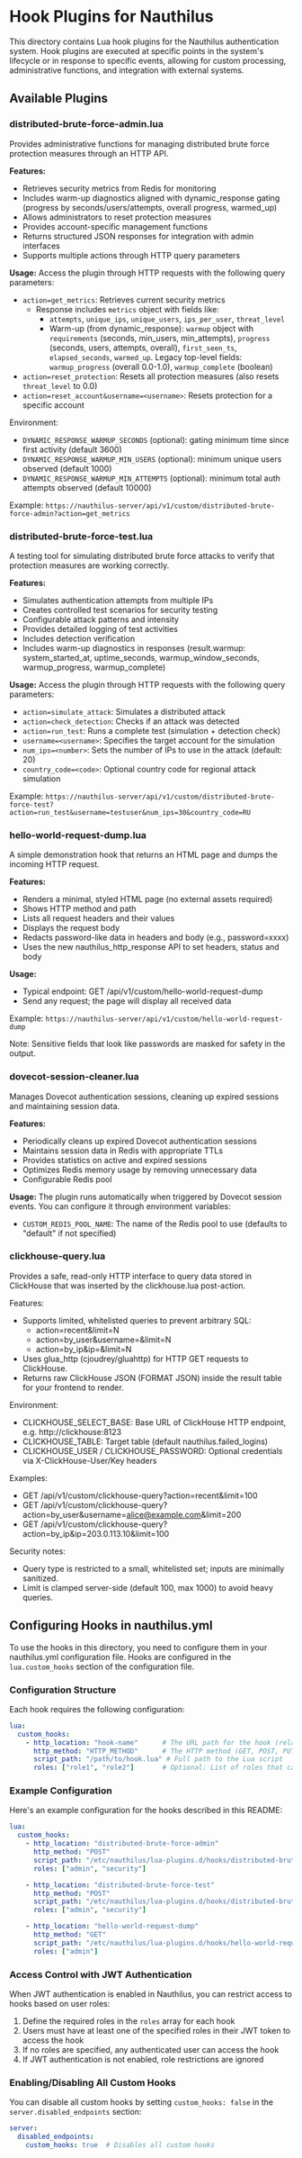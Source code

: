 # Hook Plugins for Nauthilus

This directory contains Lua hook plugins for the Nauthilus authentication system. Hook plugins are executed at specific points in the system's lifecycle or in response to specific events, allowing for custom processing, administrative functions, and integration with external systems.

## Available Plugins

### distributed-brute-force-admin.lua
Provides administrative functions for managing distributed brute force protection measures through an HTTP API.

**Features:**
- Retrieves security metrics from Redis for monitoring
- Includes warm-up diagnostics aligned with dynamic_response gating (progress by seconds/users/attempts, overall progress, warmed_up)
- Allows administrators to reset protection measures
- Provides account-specific management functions
- Returns structured JSON responses for integration with admin interfaces
- Supports multiple actions through HTTP query parameters

**Usage:**
Access the plugin through HTTP requests with the following query parameters:
- `action=get_metrics`: Retrieves current security metrics
  - Response includes `metrics` object with fields like:
    - `attempts`, `unique_ips`, `unique_users`, `ips_per_user`, `threat_level`
    - Warm-up (from dynamic_response): `warmup` object with `requirements` (seconds, min_users, min_attempts), `progress` (seconds, users, attempts, overall), `first_seen_ts`, `elapsed_seconds`, `warmed_up`. Legacy top-level fields: `warmup_progress` (overall 0.0-1.0), `warmup_complete` (boolean)
- `action=reset_protection`: Resets all protection measures (also resets `threat_level` to 0.0)
- `action=reset_account&username=<username>`: Resets protection for a specific account

Environment:
- `DYNAMIC_RESPONSE_WARMUP_SECONDS` (optional): gating minimum time since first activity (default 3600)
- `DYNAMIC_RESPONSE_WARMUP_MIN_USERS` (optional): minimum unique users observed (default 1000)
- `DYNAMIC_RESPONSE_WARMUP_MIN_ATTEMPTS` (optional): minimum total auth attempts observed (default 10000)

Example: `https://nauthilus-server/api/v1/custom/distributed-brute-force-admin?action=get_metrics`

### distributed-brute-force-test.lua
A testing tool for simulating distributed brute force attacks to verify that protection measures are working correctly.

**Features:**
- Simulates authentication attempts from multiple IPs
- Creates controlled test scenarios for security testing
- Configurable attack patterns and intensity
- Provides detailed logging of test activities
- Includes detection verification
- Includes warm-up diagnostics in responses (result.warmup: system_started_at, uptime_seconds, warmup_window_seconds, warmup_progress, warmup_complete)

**Usage:**
Access the plugin through HTTP requests with the following query parameters:
- `action=simulate_attack`: Simulates a distributed attack
- `action=check_detection`: Checks if an attack was detected
- `action=run_test`: Runs a complete test (simulation + detection check)
- `username=<username>`: Specifies the target account for the simulation
- `num_ips=<number>`: Sets the number of IPs to use in the attack (default: 20)
- `country_code=<code>`: Optional country code for regional attack simulation

Example: `https://nauthilus-server/api/v1/custom/distributed-brute-force-test?action=run_test&username=testuser&num_ips=30&country_code=RU`

### hello-world-request-dump.lua
A simple demonstration hook that returns an HTML page and dumps the incoming HTTP request.

**Features:**
- Renders a minimal, styled HTML page (no external assets required)
- Shows HTTP method and path
- Lists all request headers and their values
- Displays the request body
- Redacts password-like data in headers and body (e.g., password=xxxx)
- Uses the new nauthilus_http_response API to set headers, status and body

**Usage:**
- Typical endpoint: GET /api/v1/custom/hello-world-request-dump
- Send any request; the page will display all received data

Example: `https://nauthilus-server/api/v1/custom/hello-world-request-dump`

Note: Sensitive fields that look like passwords are masked for safety in the output.

### dovecot-session-cleaner.lua
Manages Dovecot authentication sessions, cleaning up expired sessions and maintaining session data.

**Features:**
- Periodically cleans up expired Dovecot authentication sessions
- Maintains session data in Redis with appropriate TTLs
- Provides statistics on active and expired sessions
- Optimizes Redis memory usage by removing unnecessary data
- Configurable Redis pool

**Usage:**
The plugin runs automatically when triggered by Dovecot session events. You can configure it through environment variables:
- `CUSTOM_REDIS_POOL_NAME`: The name of the Redis pool to use (defaults to "default" if not specified)

### clickhouse-query.lua
Provides a safe, read-only HTTP interface to query data stored in ClickHouse that was inserted by the clickhouse.lua post-action.

Features:
- Supports limited, whitelisted queries to prevent arbitrary SQL:
  - action=recent&limit=N
  - action=by_user&username=<user>&limit=N
  - action=by_ip&ip=<ip>&limit=N
- Uses glua_http (cjoudrey/gluahttp) for HTTP GET requests to ClickHouse.
- Returns raw ClickHouse JSON (FORMAT JSON) inside the result table for your frontend to render.

Environment:
- CLICKHOUSE_SELECT_BASE: Base URL of ClickHouse HTTP endpoint, e.g. http://clickhouse:8123
- CLICKHOUSE_TABLE: Target table (default nauthilus.failed_logins)
- CLICKHOUSE_USER / CLICKHOUSE_PASSWORD: Optional credentials via X-ClickHouse-User/Key headers

Examples:
- GET /api/v1/custom/clickhouse-query?action=recent&limit=100
- GET /api/v1/custom/clickhouse-query?action=by_user&username=alice@example.com&limit=200
- GET /api/v1/custom/clickhouse-query?action=by_ip&ip=203.0.113.10&limit=100

Security notes:
- Query type is restricted to a small, whitelisted set; inputs are minimally sanitized.
- Limit is clamped server-side (default 100, max 1000) to avoid heavy queries.

## Configuring Hooks in nauthilus.yml

To use the hooks in this directory, you need to configure them in your nauthilus.yml configuration file. Hooks are configured in the `lua.custom_hooks` section of the configuration file.

### Configuration Structure

Each hook requires the following configuration:

```yaml
lua:
  custom_hooks:
    - http_location: "hook-name"      # The URL path for the hook (relative to /api/v1/custom/)
      http_method: "HTTP_METHOD"      # The HTTP method (GET, POST, PUT, DELETE, PATCH)
      script_path: "/path/to/hook.lua" # Full path to the Lua script
      roles: ["role1", "role2"]       # Optional: List of roles that can access this hook when JWT auth is enabled
```

### Example Configuration

Here's an example configuration for the hooks described in this README:

```yaml
lua:
  custom_hooks:
    - http_location: "distributed-brute-force-admin"
      http_method: "POST"
      script_path: "/etc/nauthilus/lua-plugins.d/hooks/distributed-brute-force-admin.lua"
      roles: ["admin", "security"]

    - http_location: "distributed-brute-force-test"
      http_method: "POST"
      script_path: "/etc/nauthilus/lua-plugins.d/hooks/distributed-brute-force-test.lua"
      roles: ["admin", "security"]

    - http_location: "hello-world-request-dump"
      http_method: "GET"
      script_path: "/etc/nauthilus/lua-plugins.d/hooks/hello-world-request-dump.lua"
      roles: ["admin"]
```

### Access Control with JWT Authentication

When JWT authentication is enabled in Nauthilus, you can restrict access to hooks based on user roles:

1. Define the required roles in the `roles` array for each hook
2. Users must have at least one of the specified roles in their JWT token to access the hook
3. If no roles are specified, any authenticated user can access the hook
4. If JWT authentication is not enabled, role restrictions are ignored

### Enabling/Disabling All Custom Hooks

You can disable all custom hooks by setting `custom_hooks: false` in the `server.disabled_endpoints` section:

```yaml
server:
  disabled_endpoints:
    custom_hooks: true  # Disables all custom hooks
```
